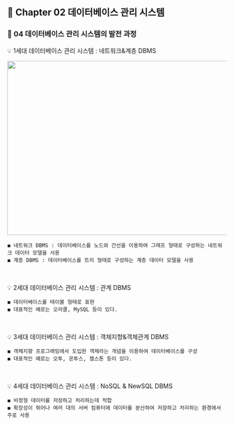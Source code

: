 ## 📒 Chapter 02 데이터베이스 관리 시스템
### 📗 04 데이터베이스 관리 시스템의 발전 과정

💡 1세대 데이터베이스 관리 시스템 : 네트워크&계층 DBMS
<p align="center"><img src="https://user-images.githubusercontent.com/45066381/136653550-6530f575-a135-4fc4-aa1e-e42ef76db392.png" width="1500" height="400"/></p>
    
    ◼️ 네트워크 DBMS : 데이터베이스를 노드와 간선을 이용하여 그래프 형태로 구성하는 네트워크 데이터 모델을 사용
    ◼️ 계층 DBMS : 데이터베이스를 트리 형태로 구성하는 계층 데이터 모델을 사용
 <br/>
 
 
💡 2세대 데이터베이스 관리 시스템 : 관계 DBMS

    ◼️ 데이터베이스를 테이블 형태로 표현
    ◼️ 대표적인 예로는 오라클, MySQL 등이 있다.
<br/>


💡 3세대 데이터베이스 관리 시스템 : 객체지향&객체관계 DBMS

    ◼️ 객체지향 프로그래밍에서 도입한 객체라는 개념을 이용하여 데이터베이스를 구성
    ◼️ 대표적인 예로는 오투, 온투스, 젬스톤 등이 있다.  
<br/>


💡 4세대 데이터베이스 관리 시스템 : NoSQL & NewSQL DBMS

    ◼️ 비정형 데이터를 저장하고 처리하는데 적합
    ◼️ 확장성이 뛰어나 여러 대의 서버 컴퓨터에 데이터를 분산하여 저장하고 처리하는 환경에서 주로 사용
    
